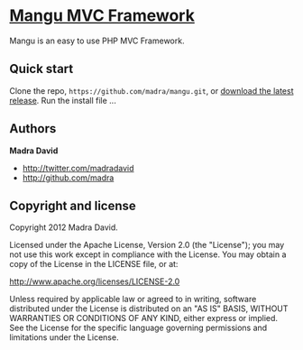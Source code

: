 [Mangu MVC Framework](http://madradavid.com)
=================

Mangu is an easy to use PHP MVC Framework.



Quick start
-----------

Clone the repo, `https://github.com/madra/mangu.git`, or [download the latest release](https://github.com/madra/mangu/downloads).
Run the install file ...



Authors
-------

**Madra David**

+ http://twitter.com/madradavid
+ http://github.com/madra





Copyright and license
---------------------

Copyright 2012 Madra David.

Licensed under the Apache License, Version 2.0 (the "License");
you may not use this work except in compliance with the License.
You may obtain a copy of the License in the LICENSE file, or at:

   http://www.apache.org/licenses/LICENSE-2.0

Unless required by applicable law or agreed to in writing, software
distributed under the License is distributed on an "AS IS" BASIS,
WITHOUT WARRANTIES OR CONDITIONS OF ANY KIND, either express or implied.
See the License for the specific language governing permissions and
limitations under the License.
